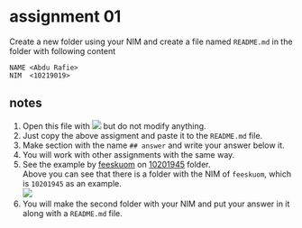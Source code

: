 # assignment 01
Create a new folder using your NIM and create a file named `README.md` in the folder with following content

```
NAME <Abdu Rafie>
NIM  <10219019>
```

## notes
1. Open this file with ![](edit-file-button.png) but do not modify anything.
2. Just copy the above assigment and paste it to the `README.md` file.
3. Make section with the name `## answer` and write your answer below it. 
4. You will work with other assignments with the same way.
5. See the example by [feeskuom](https://github.com/feeskoum) on [10201945](10201945) folder. \
  Above you can see that there is a folder with the NIM of `feeskuom`, which is `10201945` as an example. \
  ![](answer-folders.png)
6. You will make the second folder with your NIM and put your answer in it along with a `README.md` file.

